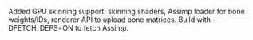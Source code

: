 Added GPU skinning support: skinning shaders, Assimp loader for bone weights/IDs, renderer API to upload bone matrices.
Build with -DFETCH_DEPS=ON to fetch Assimp.
